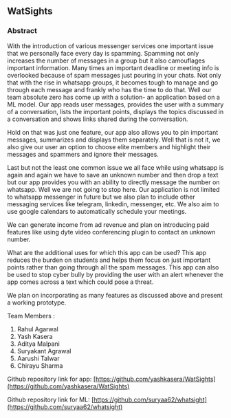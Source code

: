 ## WatSights

### Abstract

With the introduction of various messenger services one important issue that we personally face every day is spamming. Spamming not only increases the number of messages in a group but it also camouflages important information. Many times an important deadline or meeting info is overlooked because of spam messages just pouring in your chats. Not only that with the rise in whatsapp groups, it becomes tough to manage and go through each message and frankly who has the time to do that. Well our team absolute zero has come up with a solution- an application based on a ML model. Our app reads user messages, provides the user with a summary of a conversation, lists the important points, displays the topics discussed in a conversation and shows links shared during the conversation. 

Hold on that was just one feature, our app also allows you to pin important messages, summarizes and displays them separately. Well that is not it, we also give our user an option to choose elite members and highlight their messages and spammers and ignore their messages.  

Last but not the least one common issue we all face while using whatsapp is again and again we have to save an unknown number and then drop a text but our app provides you with an ability to directly message the number on whatsapp.
Well we are not going to stop here. Our application is not limited to whatsapp messenger in future but we also plan to include other messaging services like telegram, linkedin, messenger, etc. We also aim to use google calendars to automatically schedule your meetings.

We can generate income from ad revenue and plan on introducing paid features like using dyte video conferencing plugin to contact an unknown number. 

What are the additional uses for which this app can be used?
This app reduces the burden on students and helps them focus on just important points rather than going through all the spam messages.
This app can also be used to stop cyber bully by providing the user with an alert whenever the app comes across a text which could pose a threat.

We plan on incorporating as many features as discussed above and present a working prototype. 

Team Members :
1. Rahul Agarwal
1. Yash Kasera
1. Aditya Malpani
1. Suryakant Agrawal
1. Aarushi Talwar
1. Chirayu Sharma


Github repository link for app:
[https://github.com/yashkasera/WatSights](https://github.com/yashkasera/WatSights)

Github repository link for ML:
[https://github.com/suryaa62/whatsight](https://github.com/suryaa62/whatsight)



